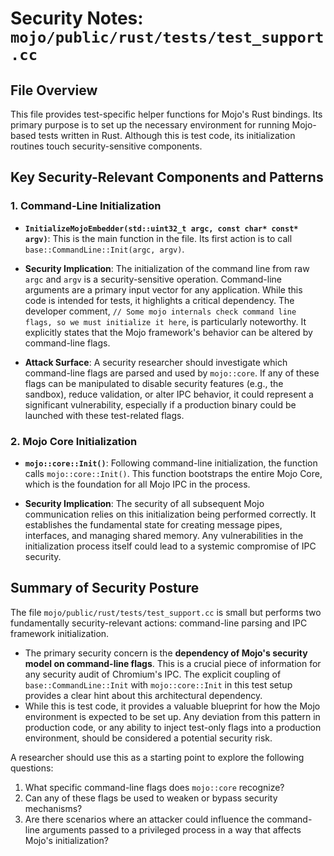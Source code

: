 # Security Notes: `mojo/public/rust/tests/test_support.cc`

## File Overview

This file provides test-specific helper functions for Mojo's Rust bindings. Its primary purpose is to set up the necessary environment for running Mojo-based tests written in Rust. Although this is test code, its initialization routines touch security-sensitive components.

## Key Security-Relevant Components and Patterns

### 1. Command-Line Initialization

- **`InitializeMojoEmbedder(std::uint32_t argc, const char* const* argv)`**: This is the main function in the file. Its first action is to call `base::CommandLine::Init(argc, argv)`.

- **Security Implication**: The initialization of the command line from raw `argc` and `argv` is a security-sensitive operation. Command-line arguments are a primary input vector for any application. While this code is intended for tests, it highlights a critical dependency. The developer comment, `// Some mojo internals check command line flags, so we must initialize it here`, is particularly noteworthy. It explicitly states that the Mojo framework's behavior can be altered by command-line flags.

- **Attack Surface**: A security researcher should investigate which command-line flags are parsed and used by `mojo::core`. If any of these flags can be manipulated to disable security features (e.g., the sandbox), reduce validation, or alter IPC behavior, it could represent a significant vulnerability, especially if a production binary could be launched with these test-related flags.

### 2. Mojo Core Initialization

- **`mojo::core::Init()`**: Following command-line initialization, the function calls `mojo::core::Init()`. This function bootstraps the entire Mojo Core, which is the foundation for all Mojo IPC in the process.

- **Security Implication**: The security of all subsequent Mojo communication relies on this initialization being performed correctly. It establishes the fundamental state for creating message pipes, interfaces, and managing shared memory. Any vulnerabilities in the initialization process itself could lead to a systemic compromise of IPC security.

## Summary of Security Posture

The file `mojo/public/rust/tests/test_support.cc` is small but performs two fundamentally security-relevant actions: command-line parsing and IPC framework initialization.

-   The primary security concern is the **dependency of Mojo's security model on command-line flags**. This is a crucial piece of information for any security audit of Chromium's IPC. The explicit coupling of `base::CommandLine::Init` with `mojo::core::Init` in this test setup provides a clear hint about this architectural dependency.
-   While this is test code, it provides a valuable blueprint for how the Mojo environment is expected to be set up. Any deviation from this pattern in production code, or any ability to inject test-only flags into a production environment, should be considered a potential security risk.

A researcher should use this as a starting point to explore the following questions:
1.  What specific command-line flags does `mojo::core` recognize?
2.  Can any of these flags be used to weaken or bypass security mechanisms?
3.  Are there scenarios where an attacker could influence the command-line arguments passed to a privileged process in a way that affects Mojo's initialization?